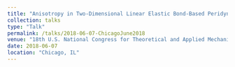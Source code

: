 ```yaml
---
title: "Anisotropy in Two-Dimensional Linear Elastic Bond-Based Peridynamics"
collection: talks
type: "Talk"
permalink: /talks/2018-06-07-ChicagoJune2018
venue: "18th U.S. National Congress for Theoretical and Applied Mechanics"
date: 2018-06-07
location: "Chicago, IL"
---
```

